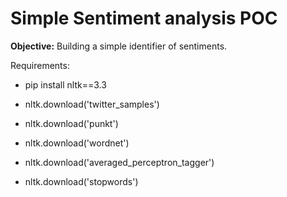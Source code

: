
# Simple Sentiment analysis POC

  
**Objective:** Building a simple identifier of sentiments.

  
 
Requirements:

- pip install nltk==3.3

- nltk.download('twitter_samples')

- nltk.download('punkt')

- nltk.download('wordnet')

- nltk.download('averaged_perceptron_tagger')

- nltk.download('stopwords')
